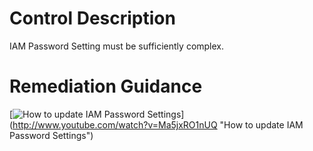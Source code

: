 # Control Description
IAM Password Setting must be sufficiently complex.

# Remediation Guidance
[![How to update IAM Password Settings](http://img.youtube.com/vi/Ma5jxRO1nUQ/0.jpg)]
(http://www.youtube.com/watch?v=Ma5jxRO1nUQ "How to update IAM Password Settings")